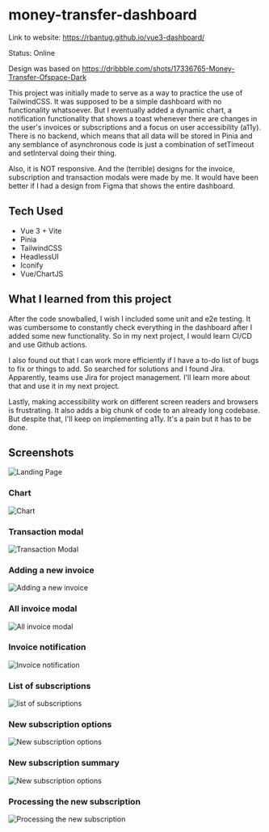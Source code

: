# money-transfer-dashboard

Link to website: https://rbantug.github.io/vue3-dashboard/

Status: Online

Design was based on https://dribbble.com/shots/17336765-Money-Transfer-Ofspace-Dark

This project was initially made to serve as a way to practice the use of TailwindCSS. It was supposed to be a simple dashboard with no functionality whatsoever. But I eventually added a dynamic chart, a notification functionality that shows a toast whenever there are changes in the user's invoices or subscriptions and a focus on user accessibility (a11y). There is no backend, which means that all data will be stored in Pinia and any semblance of asynchronous code is just a combination of setTimeout and setInterval doing their thing. 

Also, it is NOT responsive. And the (terrible) designs for the invoice, subscription and transaction modals were made by me. It would have been better if I had a design from Figma that shows the entire dashboard.  

## Tech Used

* Vue 3 + Vite
* Pinia
* TailwindCSS
* HeadlessUI
* Iconify
* Vue/ChartJS

## What I learned from this project

After the code snowballed, I wish I included some unit and e2e testing. It was cumbersome to constantly check everything in the dashboard after I added some new functionality. So in my next project, I would learn CI/CD and use Github actions.

I also found out that I can work more efficiently if I have a to-do list of bugs to fix or things to add. So searched for solutions and I found Jira. Apparently, teams use Jira for project management. I'll learn more about that and use it in my next project.

Lastly, making accessibility work on different screen readers and browsers is frustrating. It also adds a big chunk of code to an already long codebase. But despite that, I'll keep on implementing a11y. It's a pain but it has to be done.

## Screenshots

![Landing Page](https://drive.google.com/uc?id=1R5H6akj1BFms7qU_8VgsxhVqXlWTW_bX)

### Chart

![Chart](https://drive.google.com/uc?id=1U2_HYXwPSIE5AU-l1Gv9iCVxW2tl5uRR)

### Transaction modal

![Transaction Modal](https://drive.google.com/uc?id=1c2kfHZrePAs-UI5lJwtnSl8fwVdSNkEK)

### Adding a new invoice

![Adding a new invoice](https://drive.google.com/uc?id=1Ea-bS_L3T1Zte5pbAmoLoYRaszW3bbjq)

### All invoice modal

![All invoice modal](https://drive.google.com/uc?id=11PDF6gM1misS3Wj52sJxN4ejQwIG_Ltg)

### Invoice notification

![Invoice notification](https://drive.google.com/uc?id=1ilZZA-ycCUkVlkPoXTjVuscxbTUIq8Un)

### List of subscriptions

![list of subscriptions](https://drive.google.com/uc?id=11P0rXmfxebyick1yy5qBh9xm-DO-611E)

### New subscription options

![New subscription options](https://drive.google.com/uc?id=1VqIHD55NOvqAJcP1-KqZJgqVTsRYq4IK)

### New subscription summary

![New subscription options](https://drive.google.com/uc?id=1jN7N8XkXfp0xJhN1S8hxLwfpiS4VZ3Mw)

### Processing the new subscription

![Processing the new subscription](https://drive.google.com/uc?id=1XCP1XyKgSSBC5HZGbGVcbVVMSRa7Q3pd)
